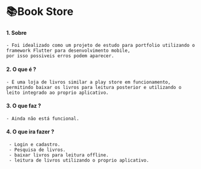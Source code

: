 # 📚Book Store

#### 1. **Sobre**
	- Foi idealizado como um projeto de estudo para portfolio utilizando o framework Flutter para desenvolvimento mobile, 
	por isso possiveis erros podem aparecer.
#### 2. **O que é ?**
	- É uma loja de livros similar a play store em funcionamento, permitindo baixar os livros para leitura posterior e utilizando o leito integrado ao proprio aplicativo.
#### 3. **O que faz ?**
	- Ainda não está funcional.

#### 4. **O que ira fazer ?**
	 - Login e cadastro.
	 - Pesquisa de livros.
	 - baixar livros para leitura offline.
	 - leitura de livros utilizando o proprio aplicativo.
